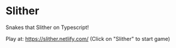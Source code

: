 # Slither

Snakes that Slither on Typescript!

Play at: https://slither.netlify.com/
(Click on "Slither" to start game)
